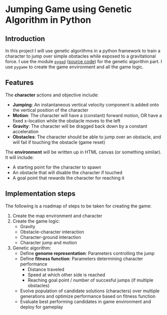 # Jumping Game using Genetic Algorithm in Python

## Introduction
In this project I will use genetic algorithms in a python framework to train a character to jump over simple obstacles while exposed to a gravitational force. I use the module [`pygad`](https://pygad.readthedocs.io/en/latest/) ([source code](https://github.com/ahmedfgad/GeneticAlgorithmPython)) for the genetic algorithm part. I use `pygame` to create the game environment and all the game logic.

## Features
The **character** actions and objective include:
- **Jumping**: An instantaneous vertical velocity component is added onto the vertical position of the character
- **Motion**: The character will have a (constant) forward motion, OR have a fixed x-location while the obstacle moves to the left
- **Gravity**: The character will be dragged back down by a constant acceleration
- **Obstacles**: The character should be able to jump over an obstacle, and will fail if touching the obstacle (game reset)

The **environment** will be written up in HTML canvas (or something similar). It will include:
- A starting point for the character to spawn
- An obstacle that will disable the character if touched
- A goal point that rewards the character for reaching it

## Implementation steps
The following is a roadmap of steps to be taken for creating the game:
1. Create the map environment and character
2. Create the game logic: 
   - Gravity 
   - Obstacle-character interaction
   - Character-ground interaction
   - Character jump and motion
3. Genetic algorithm:
   - Define **genome representation**: Parameters controlling the jump
   - Define **fitness function**: Parameters determining character performance
     - Distance traveled
     - Speed at which other side is reached
     - Reaching goal point / number of succesful jumps (if multiple    obstacles)
   - Evolve population of candidate solutions (characters) over multiple generations and optimize performance based on fitness function
   - Evaluate best performing candidates in game environment and deploy for  gameplay